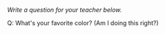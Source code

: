 _Write a question for your teacher below._

Q: What's your favorite color? (Am I doing this right?)
